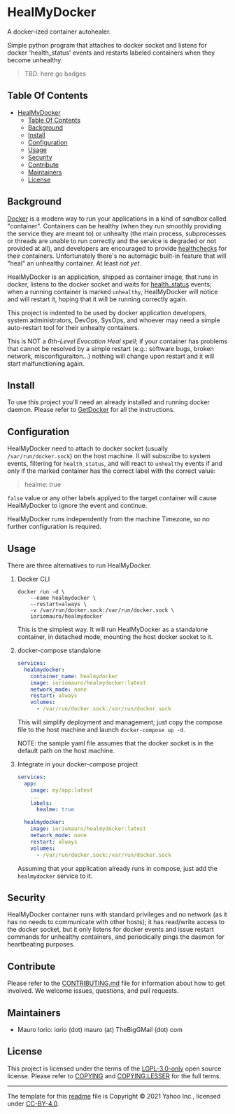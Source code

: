 # HealMyDocker

A docker-ized container autohealer.

Simple python program that attaches to docker socket and listens for docker
'health_status' events and restarts labeled containers when they become
unhealthy.

> TBD: here go badges

## Table Of Contents

- [HealMyDocker](#healmydocker)
  - [Table Of Contents](#table-of-contents)
  - [Background](#background)
  - [Install](#install)
  - [Configuration](#configuration)
  - [Usage](#usage)
  - [Security](#security)
  - [Contribute](#contribute)
  - [Maintainers](#maintainers)
  - [License](#license)

## Background

[Docker][4] is a modern way to run your applications in a kind of *sandbox*
called "container". Containers can be healthy (when they run smoothly providing
the service they are meant to) or unhealty (the main process, subprocesses or
threads are unable to run correctly and the service is degraded or not
provided at all), and developers are encouraged to provide [healthchecks][5] for
their containers. Unfortunately there's no automagic built-in feature that will
"heal" an unhealthy container. At least *not yet*.

HealMyDocker is an application, shipped as container image, that runs in docker,
listens to the docker socket and waits for [health_status][6] events; when
a running container is marked `unhealthy`, HealMyDocker will notice and will
restart it, hoping that it will be running correctly again.

This project is indented to be used by docker application developers, system
administrators, DevOps, SysOps, and whoever may need a simple auto-restart
tool for their unhealty containers.

This is NOT a *6th-Level Evocation Heal spell*; if your container has problems
that cannot be resolved by a simple restart (e.g.: software bugs, broken
network, misconfiguraiton...) nothing will change upon restart and it will
start malfunctioning again.

## Install

To use this project you'll need an already installed and running docker daemon.
Please refer to [GetDocker](https://docs.docker.com/get-started/get-docker/) for
all the instructions.

## Configuration

HealMyDocker need to attach to docker socket (usually `/var/run/docker.sock`)
on the host machine. Il will subscribe to system events, filtering for
`health_status`, and will react to `unhealthy` events if and only if the
marked container has the correct label with the correct value:

> healme: true

`false` value or any other labels applyed to the target container will cause
HealMyDocker to ignore the event and continue.

HealMyDocker runs independently from the machine Timezone, so no further
configuration is required.

## Usage

There are three alternatives to run HealMyDocker.

1.  Docker CLI

    ```shell
    docker run -d \
        --name healmydocker \
        --restart=always \
        -v /var/run/docker.sock:/var/run/docker.sock \
        ioriomauro/healmydocker
    ```

    This is the simplest way. It will run HealMyDocker as a standalone
    container, in detached mode, mounting the host docker socket to it.

2.  docker-compose standalone

    ```yaml
    services:
      healmydocker:
        container_name: healmydocker
        image: ioriomauro/healmydocker:latest
        network_mode: none
        restart: always
        volumes:
          - /var/run/docker.sock:/var/run/docker.sock
    ```

    This will simplify deployment and management; just copy the compose file
    to the host machine and launch `docker-compose up -d`.

    NOTE: the sample yaml file assumes that the docker socket is in the default
    path on the host machine.

3.  Integrate in your docker-compose project

    ```yaml
    services:
      app:
        image: my/app:latest
        ...
        labels:
          healme: true

      healmydocker:
        image: ioriomauro/healmydocker:latest
        network_mode: none
        restart: always
        volumes:
          - /var/run/docker.sock:/var/run/docker.sock
    ```

    Assuming that your application already runs in compose, just add the
    `healmydocker` service to it.

## Security

HealMyDocker container runs with standard privileges and no network (as it
has no needs to communicate with other hosts); it has read/write access to the
docker socket, but it only listens for docker events and issue restart commands
for unhealthy containers, and periodically pings the daemon for heartbeating
purposes.

## Contribute

Please refer to the [CONTRIBUTING.md](./CONTRIBUTING.md) file for information
about how to get involved. We welcome issues, questions, and pull requests.

## Maintainers

- Mauro Iorio: iorio (dot) mauro (at) TheBigGMail (dot) com

## License

This project is licensed under the terms of the [LGPL-3.0-only][1] open source
license. Please refer to [COPYING](./COPYING) and
[COPYING.LESSER](./COPYING.LESSER) for the full terms.

---

The template for this [readme][2] file is Copyright © 2021 Yahoo Inc., licensed
under [CC-BY-4.0][3].

[1]: https://www.gnu.org/licenses/lgpl+gpl-3.0.txt "GNU LESSER GENERAL PUBLIC LICENSE 3"
[2]: https://yahoo.github.io/oss-guide/docs/publishing/publishing-template/Spec-READ-AND-DELETE.html#open-source-skeleton-template "Open Source Skeleton Template"
[3]: https://creativecommons.org/licenses/by/4.0/legalcode "Creative Commons Attribution 4.0 International"
[4]: https://www.docker.com "docker.com"
[5]: https://docs.docker.com/reference/dockerfile/#healthcheck "Dockerfile HEALTHCHECK"
[6]: https://docs.docker.com/reference/cli/docker/system/events/ "Docker System Event"
[7]: https://docs.docker.com/get-started/get-docker/ "Get Docker"
